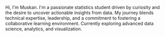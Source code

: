 
Hi, I'm Muskan. I'm a passionate statistics student driven by curiosity and the desire to uncover actionable insights from data. My journey blends technical expertise, leadership, and a commitment to fostering a collaborative learning environment.
Currently exploring advanced data science, analytics, and visualization.
